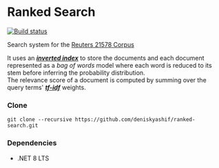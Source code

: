 # Ranked Search

[![Build status](https://ci.appveyor.com/api/projects/status/7b7hm5wbdjffxb9d?svg=true)](https://ci.appveyor.com/project/deniskyashif/ranked-search)

Search system for the [Reuters 21578 Corpus](https://archive.ics.uci.edu/ml/datasets/Reuters-21578+Text+Categorization+Collection)  

It uses an [**_inverted index_**](http://nlp.stanford.edu/IR-book/html/htmledition/a-first-take-at-building-an-inverted-index-1.html) to store the documents and each document represented as a _bag of words_ model where each word is reduced to its stem before inferring the probability distribution.  
The relevance score of a document is computed by summing over the query terms' [**_tf-idf_**](http://www.tfidf.com/) weights.  

### Clone
```
git clone --recursive https://github.com/deniskyashif/ranked-search.git
```

### Dependencies
* .NET 8 LTS
